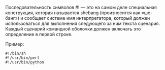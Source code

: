 Последовательность символов #! — это на самом деле специальная конструкция, которая называется shebang (произносится как «ше-банг») и сообщает системе имя интерпретатора, который должен использоваться для выполнения следующего за ним текста сценария. Каждый сценарий командной оболочки должен включать это определение в первой строке.


Пример:


`#!/bin/sh`  
`#!/usr/bin/perl`  
`#!/usr/bin/python`

